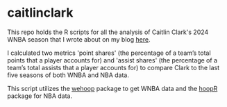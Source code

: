 # caitlinclark
This repo holds the R scripts for all the analysis of Caitlin Clark's 2024 WNBA season that I wrote about on my blog [here](https://aaroneolson.com/2024/09/29/caitlin-clark-s-historic-rookie-year/).

I calculated two metrics 'point shares' (the percentage of a team’s total points that a player accounts for) and 'assist shares' (the percentage of a team’s total assists that a player accounts for) to compare Clark to the last five seasons of both WNBA and NBA data.

This script utilizes the [wehoop](https://wehoop.sportsdataverse.org/) package to get WNBA data and the [hoopR](https://hoopr.sportsdataverse.org/) package for NBA data.
